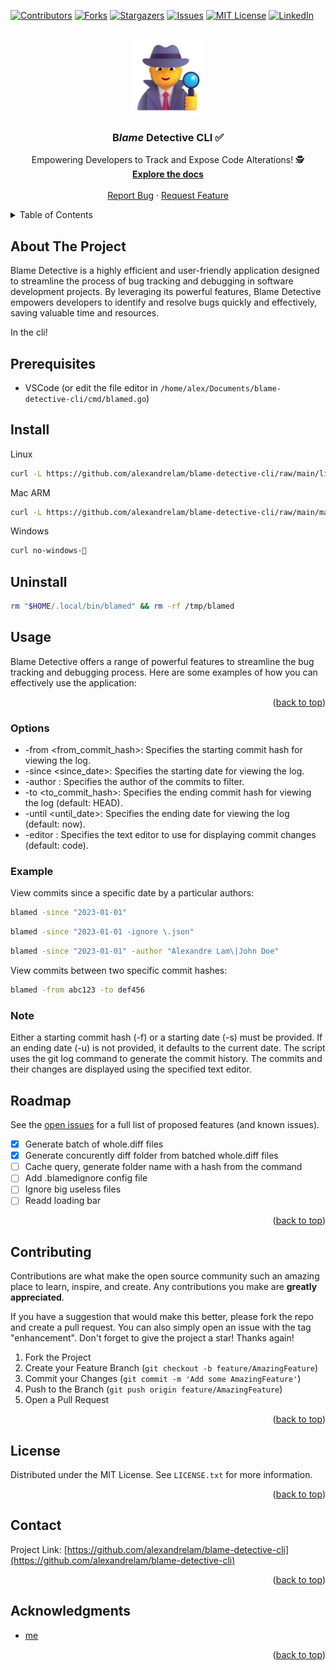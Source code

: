 <!-- Improved compatibility of back to top link: See: https://github.com/othneildrew/Best-README-Template/pull/73 -->

<a name="readme-top"></a>

<!--
*** Thanks for checking out the Best-README-Template. If you have a suggestion
*** that would make this better, please fork the repo and create a pull request
*** or simply open an issue with the tag "enhancement".
*** Don't forget to give the project a star!
*** Thanks again! Now go create something AMAZING! :D
-->

<!-- PROJECT SHIELDS -->
<!--
*** I'm using markdown "reference style" links for readability.
*** Reference links are enclosed in brackets [ ] instead of parentheses ( ).
*** See the bottom of this document for the declaration of the reference variables
*** for contributors-url, forks-url, etc. This is an optional, concise syntax you may use.
*** https://www.markdownguide.org/basic-syntax/#reference-style-links
-->

[![Contributors][contributors-shield]][contributors-url]
[![Forks][forks-shield]][forks-url]
[![Stargazers][stars-shield]][stars-url]
[![Issues][issues-shield]][issues-url]
[![MIT License][license-shield]][license-url]
[![LinkedIn][linkedin-shield]][linkedin-url]

<!-- PROJECT LOGO -->
<br />
<div align="center">
  <a href="https://github.com/alexandrelam/blame-detective-cli">
    <img src="public/detective.png" alt="Logo" width="120" height="120">
  </a>

<h3 align="center">B<i>lame</i> Detective CLI ✅</h3>

  <p align="center">
    Empowering Developers to Track and Expose Code Alterations! 🕵️
    <br />
    <a href="https://github.com/alexandrelam/blame-detective-cli"><strong>Explore the docs </strong></a>
    <br />
    <br />
    <a href="https://github.com/alexandrelam/blame-detective-cli/issues">Report Bug</a>
    ·
    <a href="https://github.com/alexandrelam/blame-detective-cli/issues">Request Feature</a>
  </p>
</div>

<!-- TABLE OF CONTENTS -->
<details>
  <summary>Table of Contents</summary>
  <ol>
    <li>
      <a href="#about-the-project">About The Project</a>
      <ul>
        <li><a href="#built-with">Built With</a></li>
      </ul>
    </li>
    <li>
      <a href="#getting-started">Getting Started</a>
      <ul>
        <li><a href="#prerequisites">Prerequisites</a></li>
        <li><a href="#installation">Installation</a></li>
      </ul>
    </li>
    <li><a href="#usage">Usage</a></li>
    <li><a href="#roadmap">Roadmap</a></li>
    <li><a href="#contributing">Contributing</a></li>
    <li><a href="#license">License</a></li>
    <li><a href="#contact">Contact</a></li>
    <li><a href="#acknowledgments">Acknowledgments</a></li>
  </ol>
</details>

<!-- ABOUT THE PROJECT -->

## About The Project

Blame Detective is a highly efficient and user-friendly application designed to streamline the process of bug tracking and debugging in software development projects. By leveraging its powerful features, Blame Detective empowers developers to identify and resolve bugs quickly and effectively, saving valuable time and resources.

In the cli!

## Prerequisites

- VSCode (or edit the file editor in `/home/alex/Documents/blame-detective-cli/cmd/blamed.go`)

<!-- GETTING STARTED -->

## Install

Linux

```sh
curl -L https://github.com/alexandrelam/blame-detective-cli/raw/main/linux-blamed -o "$HOME/.local/bin/blamed" && chmod +x "$HOME/.local/bin/blamed"
```

Mac ARM

```sh
curl -L https://github.com/alexandrelam/blame-detective-cli/raw/main/macos-blamed -o "$HOME/.local/bin/blamed" && chmod +x "$HOME/.local/bin/blamed"
```

Windows

```sh
curl no-windows-🤡
```

## Uninstall

```sh
rm "$HOME/.local/bin/blamed" && rm -rf /tmp/blamed
```

## Usage

Blame Detective offers a range of powerful features to streamline the bug tracking and debugging process. Here are some examples of how you can effectively use the application:

<p align="right">(<a href="#readme-top">back to top</a>)</p>

### Options

- -from <from_commit_hash>: Specifies the starting commit hash for viewing the log.
- -since <since_date>: Specifies the starting date for viewing the log.
- -author <author>: Specifies the author of the commits to filter.
- -to <to_commit_hash>: Specifies the ending commit hash for viewing the log (default: HEAD).
- -until <until_date>: Specifies the ending date for viewing the log (default: now).
- -editor <editor>: Specifies the text editor to use for displaying commit changes (default: code).

### Example

View commits since a specific date by a particular authors:

```bash
blamed -since "2023-01-01"
```

```bash
blamed -since "2023-01-01 -ignore \.json"
```

```bash
blamed -since "2023-01-01" -author "Alexandre Lam\|John Doe"
```

View commits between two specific commit hashes:

```bash
blamed -from abc123 -to def456
```

### Note

Either a starting commit hash (-f) or a starting date (-s) must be provided.
If an ending date (-u) is not provided, it defaults to the current date.
The script uses the git log command to generate the commit history.
The commits and their changes are displayed using the specified text editor.

## Roadmap

See the [open issues](https://github.com/alexandrelam/blame-detective-cli/issues) for a full list of proposed features (and known issues).

- [x] Generate batch of whole.diff files
- [x] Generate concurently diff folder from batched whole.diff files
- [ ] Cache query, generate folder name with a hash from the command
- [ ] Add .blamedignore config file
- [ ] Ignore big useless files
- [ ] Readd loading bar

<p align="right">(<a href="#readme-top">back to top</a>)</p>

<!-- CONTRIBUTING -->

## Contributing

Contributions are what make the open source community such an amazing place to learn, inspire, and create. Any contributions you make are **greatly appreciated**.

If you have a suggestion that would make this better, please fork the repo and create a pull request. You can also simply open an issue with the tag "enhancement".
Don't forget to give the project a star! Thanks again!

1. Fork the Project
2. Create your Feature Branch (`git checkout -b feature/AmazingFeature`)
3. Commit your Changes (`git commit -m 'Add some AmazingFeature'`)
4. Push to the Branch (`git push origin feature/AmazingFeature`)
5. Open a Pull Request

<p align="right">(<a href="#readme-top">back to top</a>)</p>

<!-- LICENSE -->

## License

Distributed under the MIT License. See `LICENSE.txt` for more information.

<p align="right">(<a href="#readme-top">back to top</a>)</p>

<!-- CONTACT -->

## Contact

Project Link: [https://github.com/alexandrelam/blame-detective-cli](https://github.com/alexandrelam/blame-detective-cli)

<p align="right">(<a href="#readme-top">back to top</a>)</p>

<!-- ACKNOWLEDGMENTS -->

## Acknowledgments

- [me](https://github.com/alexandrelam/blame-detective-cli)

<p align="right">(<a href="#readme-top">back to top</a>)</p>

<!-- MARKDOWN LINKS & IMAGES -->
<!-- https://www.markdownguide.org/basic-syntax/#reference-style-links -->

[contributors-shield]: https://img.shields.io/github/contributors/alexandrelam/blame-detective-cli.svg?style=for-the-badge
[contributors-url]: https://github.com/alexandrelam/blame-detective-cli/graphs/contributors
[forks-shield]: https://img.shields.io/github/forks/alexandrelam/blame-detective-cli.svg?style=for-the-badge
[forks-url]: https://github.com/alexandrelam/blame-detective-cli/network/members
[stars-shield]: https://img.shields.io/github/stars/alexandrelam/blame-detective-cli.svg?style=for-the-badge
[stars-url]: https://github.com/alexandrelam/blame-detective-cli/stargazers
[issues-shield]: https://img.shields.io/github/issues/alexandrelam/blame-detective-cli.svg?style=for-the-badge
[issues-url]: https://github.com/alexandrelam/blame-detective-cli/issues
[license-shield]: https://img.shields.io/github/license/alexandrelam/blame-detective-cli.svg?style=for-the-badge
[license-url]: https://github.com/alexandrelam/blame-detective-cli/blob/master/LICENSE.txt
[linkedin-shield]: https://img.shields.io/badge/-LinkedIn-black.svg?style=for-the-badge&logo=linkedin&colorB=555
[linkedin-url]: https://www.linkedin.com/in/alexandre-lam-74787b191/
[React.js]: https://img.shields.io/badge/React-20232A?style=for-the-badge&logo=react&logoColor=61DAFB
[React-url]: https://reactjs.org/
